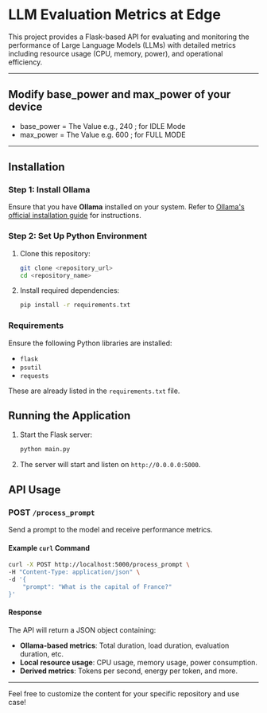 # LLM Evaluation Metrics at Edge

This project provides a Flask-based API for evaluating and monitoring the performance of Large Language Models (LLMs) with detailed metrics including resource usage (CPU, memory, power), and operational efficiency.

---
## Modify base_power and max_power of your device

* base_power = The Value e.g., 240 ; for IDLE Mode
* max_power = The Value e.g. 600 ; for FULL MODE
---

## Installation

### Step 1: Install Ollama
Ensure that you have **Ollama** installed on your system. Refer to [Ollama's official installation guide](https://ollama.ai) for instructions.

### Step 2: Set Up Python Environment
1. Clone this repository:
   ```bash
   git clone <repository_url>
   cd <repository_name>
   ```

2. Install required dependencies:
   ```bash
   pip install -r requirements.txt
   ```

### Requirements
Ensure the following Python libraries are installed:
- `flask`
- `psutil`
- `requests`

These are already listed in the `requirements.txt` file.

## Running the Application
1. Start the Flask server:
   ```bash
   python main.py
   ```

2. The server will start and listen on `http://0.0.0.0:5000`.

## API Usage

### POST `/process_prompt`
Send a prompt to the model and receive performance metrics.

#### Example `curl` Command
```bash
curl -X POST http://localhost:5000/process_prompt \
-H "Content-Type: application/json" \
-d '{
    "prompt": "What is the capital of France?"
}'
```

#### Response
The API will return a JSON object containing:
- **Ollama-based metrics**: Total duration, load duration, evaluation duration, etc.
- **Local resource usage**: CPU usage, memory usage, power consumption.
- **Derived metrics**: Tokens per second, energy per token, and more.

---

Feel free to customize the content for your specific repository and use case!
